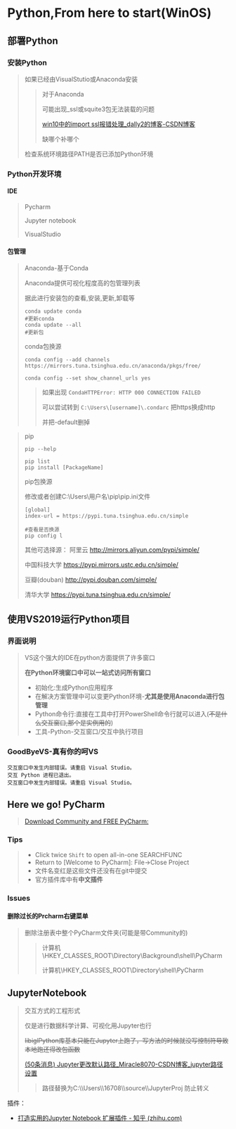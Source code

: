# Python,From here to start(WinOS)

## 部署Python

### 安装Python

> 如果已经由VisualStutio或Anaconda安装
>
> > 对于Anaconda
> >
> > 可能出现_ssl或squite3包无法装载的问题
> >
> > [win10中的import ssl报错处理_dally2的博客-CSDN博客](https://blog.csdn.net/dally2/article/details/103917604)
> >
> > 缺哪个补哪个
>
> 检查系统环境路径PATH是否已添加Python环境

### Python开发环境

#### IDE

> Pycharm
>
> Jupyter notebook
>
> VisualStudio

#### 包管理

> Anaconda-基于Conda
>
> Anaconda提供可视化程度高的包管理列表
>
> 据此进行安装包的查看,安装,更新,卸载等
>
> ```
> conda update conda
> #更新conda
> conda update --all
> #更新包
> 
> ```
> conda包换源
>
> ```
> conda config --add channels https://mirrors.tuna.tsinghua.edu.cn/anaconda/pkgs/free/
> 
> conda config --set show_channel_urls yes
> ```
>
> > 如果出现 `CondaHTTPError: HTTP 000 CONNECTION FAILED `
> >
> > 可以尝试转到 `C:\Users\[username]\.condarc` 把https换成http
> >
> > 并把-default删掉


> pip
>
> ```
> pip --help
> 
> pip list
> pip install [PackageName]
> ```
> pip包换源
>
> 修改或者创建C:\Users\用户名\pip\pip.ini文件
>
> ```
> [global]
> index-url = https://pypi.tuna.tsinghua.edu.cn/simple
> 
> #查看是否换源
> pip config l
> ```
>
> 其他可选择源：
> 阿里云 http://mirrors.aliyun.com/pypi/simple/
>
> 中国科技大学 https://pypi.mirrors.ustc.edu.cn/simple/
>
> 豆瓣(douban) http://pypi.douban.com/simple/
>
> 清华大学 https://pypi.tuna.tsinghua.edu.cn/simple/

## 使用VS2019运行Python项目

### 界面说明

> VS这个强大的IDE在python方面提供了许多窗口
>
> **在Python环境窗口中可以一站式访问所有窗口**
>
> - 初始化:生成Python应用程序
> - 在解决方案管理中可以变更Python环境-**尤其是使用Anaconda进行包管理**
> - Python命令行:直接在工具中打开PowerShell命令行就可以进入(~~不是什么交互窗口,那个是实例用的~~)
> - 工具-Python-交互窗口/交互中执行项目

### GoodByeVS-真有你的呵VS

```
交互窗口中发生内部错误。请重启 Visual Studio。
交互 Python 进程已退出。
交互窗口中发生内部错误。请重启 Visual Studio。
```

## Here we go! PyCharm

> [Download Community and FREE PyCharm: ](https://www.jetbrains.com/pycharm/download/#section=windows)

### Tips

> - Click twice `Shift` to open all-in-one SEARCHFUNC
> - Return to [Welcome to PyCharm]: File->Close Project
> - 文件名变红是这些文件还没有在git中提交
> - 官方插件库中有**中文插件**

### Issues

#### 删除过长的Prcharm右键菜单

> 删除注册表中整个PyCharm文件夹(可能是带Community的)
>
> > 计算机\HKEY_CLASSES_ROOT\Directory\Background\shell\PyCharm
> >
> > 计算机\HKEY_CLASSES_ROOT\Directory\shell\PyCharm

## JupyterNotebook

> 交互方式的工程形式
>
> 仅是进行数据科学计算、可视化用Jupyter也行
>
> ~~libiglPython库基本只能在Jupyter上跑了，写方法的时候就没写控制符导致本地跑还得改包函数~~
>
> [(50条消息) Jupyter更改默认路径_Miracle8070-CSDN博客_jupyter路径设置](https://blog.csdn.net/wuzhongqiang/article/details/89702046)
>
> > 路径替换为C:\\\Users\\\16708\\\source\\\JupyterProj	防止转义

插件：

- [打造实用的Jupyter Notebook 扩展插件 - 知乎 (zhihu.com)](https://zhuanlan.zhihu.com/p/97394628)



